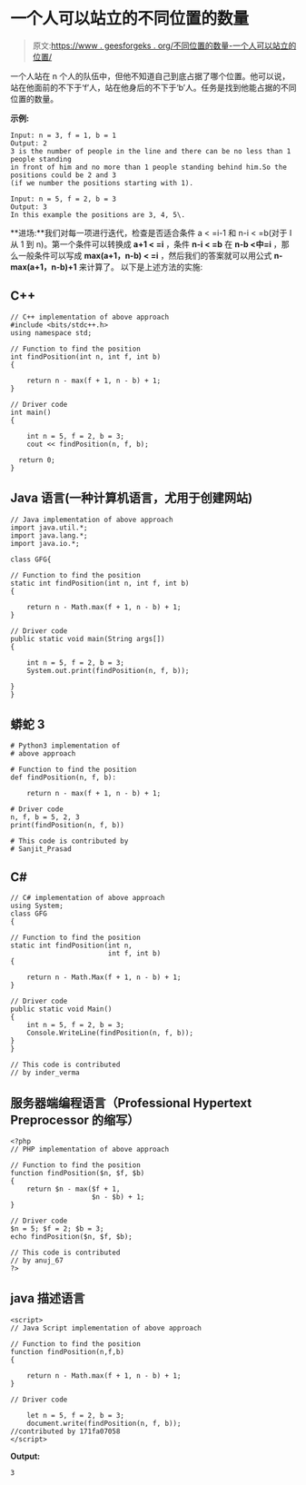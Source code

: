 # 一个人可以站立的不同位置的数量

> 原文:[https://www . geesforgeks . org/不同位置的数量-一个人可以站立的位置/](https://www.geeksforgeeks.org/number-of-different-positions-where-a-person-can-stand/)

一个人站在 n 个人的队伍中，但他不知道自己到底占据了哪个位置。他可以说，站在他面前的不下于‘f’人，站在他身后的不下于‘b’人。任务是找到他能占据的不同位置的数量。

**示例:**

```
Input: n = 3, f = 1, b = 1 
Output: 2
3 is the number of people in the line and there can be no less than 1 people standing 
in front of him and no more than 1 people standing behind him.So the positions could be 2 and 3
(if we number the positions starting with 1).

Input: n = 5, f = 2, b = 3
Output: 3
In this example the positions are 3, 4, 5\. 
```

**进场:**我们对每一项进行迭代，检查是否适合条件 a < =i-1 和 n-i < =b(对于 I 从 1 到 n)。第一个条件可以转换成 **a+1 < =i** ，条件 **n-i < =b** 在 **n-b <中=i** ，那么一般条件可以写成 **max(a+1，n-b) < =i** ，然后我们的答案就可以用公式 **n-max(a+1，n-b)+1** 来计算了。
以下是上述方法的实施:

## C++

```
// C++ implementation of above approach
#include <bits/stdc++.h>
using namespace std;

// Function to find the position
int findPosition(int n, int f, int b)
{

    return n - max(f + 1, n - b) + 1;
}

// Driver code
int main()
{

    int n = 5, f = 2, b = 3;
    cout << findPosition(n, f, b);

  return 0;
}
```

## Java 语言(一种计算机语言，尤用于创建网站)

```
// Java implementation of above approach
import java.util.*;
import java.lang.*;
import java.io.*;

class GFG{

// Function to find the position
static int findPosition(int n, int f, int b)
{

    return n - Math.max(f + 1, n - b) + 1;
}

// Driver code
public static void main(String args[])
{

    int n = 5, f = 2, b = 3;
    System.out.print(findPosition(n, f, b));

}
}
```

## 蟒蛇 3

```
# Python3 implementation of
# above approach

# Function to find the position
def findPosition(n, f, b):

    return n - max(f + 1, n - b) + 1;

# Driver code
n, f, b = 5, 2, 3
print(findPosition(n, f, b))

# This code is contributed by
# Sanjit_Prasad
```

## C#

```
// C# implementation of above approach
using System;
class GFG
{

// Function to find the position
static int findPosition(int n,
                        int f, int b)
{

    return n - Math.Max(f + 1, n - b) + 1;
}

// Driver code
public static void Main()
{
    int n = 5, f = 2, b = 3;
    Console.WriteLine(findPosition(n, f, b));
}
}

// This code is contributed
// by inder_verma
```

## 服务器端编程语言（Professional Hypertext Preprocessor 的缩写）

```
<?php
// PHP implementation of above approach

// Function to find the position
function findPosition($n, $f, $b)
{
    return $n - max($f + 1,
                    $n - $b) + 1;
}

// Driver code
$n = 5; $f = 2; $b = 3;
echo findPosition($n, $f, $b);

// This code is contributed
// by anuj_67
?>
```

## java 描述语言

```
<script>
// Java Script implementation of above approach

// Function to find the position
function findPosition(n,f,b)
{

    return n - Math.max(f + 1, n - b) + 1;
}

// Driver code

    let n = 5, f = 2, b = 3;
    document.write(findPosition(n, f, b));
//contributed by 171fa07058
</script>
```

**Output:** 

```
3
```